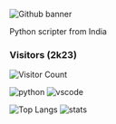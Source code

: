 ![Github banner](https://github.com/shirsakm/shirsakm/assets/90378831/11814b19-d673-4f7e-a1f0-226e22ae05c3)

Python scripter from India 

### Visitors (2k23)
![Visitor Count](https://profile-counter.glitch.me/shirsakm/count.svg)

![python](https://img.shields.io/badge/Python-FFD43B?style=for-the-badge&logo=python&logoColor=blue)
![vscode](https://img.shields.io/badge/VSCode-0078D4?style=for-the-badge&logo=visual%20studio%20code&logoColor=white)

![Top Langs](https://github-readme-stats.vercel.app/api/top-langs/?username=shirsakm&layout=compact&theme=dracula)
![stats](https://github-readme-stats.vercel.app/api?username=shirsakm&show_icons=true&theme=dracula&hide=prs&rank_icons=github)

<!-- TO-D0:
- write about myself
- fix the top langs card and stats card being different heights somehow
- write about my past projects
